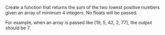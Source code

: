 Create a function that returns the sum of the two lowest positive numbers given an array of minimum 4 integers. No floats will be passed.

For example, when an array is passed like [19, 5, 42, 2, 77], the output should be 7.